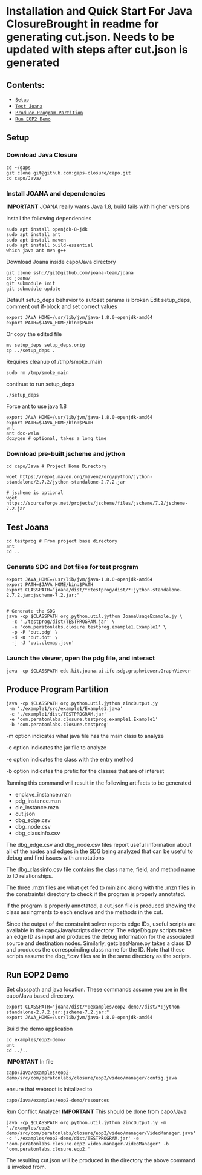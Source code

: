# Installation and Quick Start For Java Closure**Brought in readme for generating cut.json. Needs to be updated with steps after cut.json is generated**
## Contents:

* [`Setup`](#Setup)
* [`Test Joana`](#Test-Joana)
* [`Produce Program Partition`](#Produce-Program-Partition)
* [`Run EOP2 Demo`](#Run-EOP2-Demo)


## Setup


### Download Java Closure
```
cd ~/gaps
git clone git@github.com:gaps-closure/capo.git
cd capo/Java/
```

### Install JOANA and dependencies


**IMPORTANT** JOANA really wants Java 1.8, build fails with higher versions

Install the following dependencies

```
sudo apt install openjdk-8-jdk
sudo apt install ant
sudo apt install maven
sudo apt install build-essential
which java ant mvn g++
```

Download Joana inside capo/Java directory

```
git clone ssh://git@github.com/joana-team/joana
cd joana/
git submodule init
git submodule update
```

Default setup_deps behavior to autoset params is broken
Edit setup_deps, comment out if-block and set correct values

```
export JAVA_HOME=/usr/lib/jvm/java-1.8.0-openjdk-amd64
export PATH=$JAVA_HOME/bin:$PATH
```

Or copy the edited file

```
mv setup_deps setup_deps.orig
cp ../setup_deps .
```

Requires cleanup of /tmp/smoke_main

```
sudo rm /tmp/smoke_main
```
continue to run setup_deps

```
./setup_deps 
```

Force ant to use java 1.8

```
export JAVA_HOME=/usr/lib/jvm/java-1.8.0-openjdk-amd64
export PATH=$JAVA_HOME/bin:$PATH
ant
ant doc-wala
doxygen # optional, takes a long time
```


### Download pre-built jscheme and jython

```
cd capo/Java # Project Home Directory

wget https://repo1.maven.org/maven2/org/python/jython-standalone/2.7.2/jython-standalone-2.7.2.jar

# jscheme is optional
wget https://sourceforge.net/projects/jscheme/files/jscheme/7.2/jscheme-7.2.jar
```



## Test Joana

```
cd testprog # From project base directory
ant
cd ..
```

### Generate SDG and Dot files for test program

```
export JAVA_HOME=/usr/lib/jvm/java-1.8.0-openjdk-amd64
export PATH=$JAVA_HOME/bin:$PATH
export CLASSPATH="joana/dist/*:testprog/dist/*:jython-standalone-2.7.2.jar:jscheme-7.2.jar:"


# Generate the SDG
java -cp $CLASSPATH org.python.util.jython JoanaUsageExample.jy \
  -c './testprog/dist/TESTPROGRAM.jar' \
  -e 'com.peratonlabs.closure.testprog.example1.Example1' \
  -p -P 'out.pdg' \
  -d -D 'out.dot' \
  -j -J 'out.clemap.json' 

```

### Launch the viewer, open the pdg file, and interact
```
java -cp $CLASSPATH edu.kit.joana.ui.ifc.sdg.graphviewer.GraphViewer 
```

## Produce Program Partition

```
java -cp $CLASSPATH org.python.util.jython zincOutput.jy
 -m './example1/src/example1/Example1.java'
 -c './example1/dist/TESTPROGRAM.jar'   
 -e 'com.peratonlabs.closure.testprog.example1.Example1' 
 -b 'com.peratonlabs.closure.testprog' 
```

  -m option indicates what java file has the main class to analyze

  -c option indicates the jar file to analyze

  -e option indicates the class with the entry method

  -b option indicates the prefix for the classes that are of interest


  Running this command will result in the following artifacts to be generated
  
  * enclave_instance.mzn
  * pdg_instance.mzn
  * cle_instance.mzn
  * cut.json
  * dbg_edge.csv
  * dbg_node.csv
  * dbg_classinfo.csv

  The dbg_edge.csv and dbg_node.csv files report useful information about all of the nodes and edges in the SDG being analyzed that can be useful to debug and find issues with annotations

  The dbg_classinfo.csv file contains the class name, field, and method name to ID relationships.

  The three .mzn files are what get fed to minizinc along with the .mzn files in the constraints/ directory to check if the program is properly annotated.

  If the program is properly annotated, a cut.json file is produced showing the class assingments to each enclave and the methods in the cut.

  Since the output of the constraint solver reports edge IDs, useful scripts are available in the capo/Java/scripts directory. The edgeDbg.py scripts takes an edge ID as input and produces the debug information for the associated source and destination nodes. Similarly, getclassName.py takes a class ID and produces the correspoinding class name for the ID. Note that these scripts assume the dbg_*.csv files are in the same directory as the scripts.

## Run EOP2 Demo

Set classpath and java location.
These commands assume you are in the capo/Java based directory. 

  ```
  export CLASSPATH="joana/dist/*:examples/eop2-demo//dist/*:jython-standalone-2.7.2.jar:jscheme-7.2.jar:"
  export JAVA_HOME=/usr/lib/jvm/java-1.8.0-openjdk-amd64
  ```

Build the demo application
```
cd examples/eop2-demo/
ant
cd ../..
```

**IMPORTANT** In file 
```
capo/Java/examples/eop2-demo/src/com/peratonlabs/closure/eop2/video/manager/config.java 
```
ensure that webroot is initalized to 

```
capo/Java/examples/eop2-demo/resources
```

Run Conflict Analyzer 
**IMPORTANT** This should be done from capo/Java
```
java -cp $CLASSPATH org.python.util.jython zincOutput.jy -m './examples/eop2-demo/src/com/peratonlabs/closure/eop2/video/manager/VideoManager.java'   -c './examples/eop2-demo/dist/TESTPROGRAM.jar' -e 'com.peratonlabs.closure.eop2.video.manager.VideoManager' -b 'com.peratonlabs.closure.eop2.'
```

The resulting cut.json will be produced in the directory the above command is invoked from.


 
